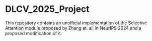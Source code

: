 # DLCV_2025_Project
This repository contains an unofficial implementation of the Selective Attention module proposed by Zhang et. al. in NeurIPS 2024 and a proposed modification of it.
